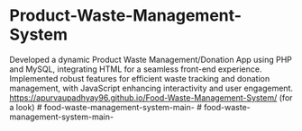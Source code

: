 # Product-Waste-Management-System
Developed a dynamic Product Waste Management/Donation App using PHP  and MySQL, integrating HTML for a seamless front-end experience.  Implemented robust features for efficient waste tracking and donation  management, with JavaScript enhancing interactivity and user engagement. 
https://apurvaupadhyay96.github.io/Food-Waste-Management-System/ (for a look)
#   f o o d - w a s t e - m a n a g e m e n t - s y s t e m - m a i n -  
 #   f o o d - w a s t e - m a n a g e m e n t - s y s t e m - m a i n -  
 